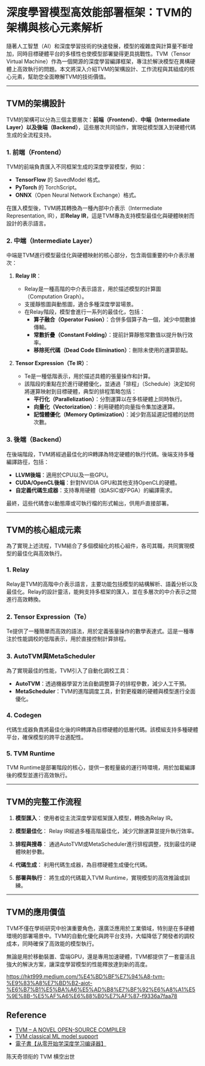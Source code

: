 # 深度學習模型高效能部署框架：TVM的架構與核心元素解析

隨著人工智慧（AI）和深度學習技術的快速發展，模型的複雜度與計算量不斷增加，同時目標硬體平台的多樣性也使模型部署變得更具挑戰性。TVM（Tensor Virtual Machine）作為一個開源的深度學習編譯框架，專注於解決模型在異構硬體上高效執行的問題。本文將深入介紹TVM的架構設計、工作流程與其組成的核心元素，幫助您全面瞭解TVM的技術價值。

---

## **TVM的架構設計**

TVM的架構可以分為三個主要層次：**前端（Frontend）**、**中端（Intermediate Layer）**以及**後端（Backend）**，這些層次共同協作，實現從模型匯入到硬體代碼生成的全流程支持。

### **1. 前端（Frontend）**
TVM的前端負責匯入不同框架生成的深度學習模型，例如：
- **TensorFlow** 的 SavedModel 格式。
- **PyTorch** 的 TorchScript。
- **ONNX**（Open Neural Network Exchange）格式。

在匯入模型後，TVM將其轉換為一種內部中介表示（Intermediate Representation, IR），即**Relay IR**，這是TVM專為支持模型最佳化與硬體映射而設計的表示語言。

### **2. 中端（Intermediate Layer）**
中端是TVM進行模型最佳化與硬體映射的核心部分，包含兩個重要的中介表示層次：
1. **Relay IR**：
   - Relay是一種高階的中介表示語言，用於描述模型的計算圖（Computation Graph）。
   - 支援靜態圖與動態圖，適合多種深度學習場景。
   - 在Relay階段，模型會進行一系列的最佳化，包括：
     - **算子融合（Operator Fusion）**：合併多個算子為一個，減少中間數據傳輸。
     - **常數折疊（Constant Folding）**：提前計算靜態常數值以提升執行效率。
     - **移除死代碼（Dead Code Elimination）**：刪除未使用的運算節點。

2. **Tensor Expression（Te IR）**：
   - Te是一種低階表示，用於描述具體的張量操作和計算。
   - 該階段的重點在於進行硬體優化，並通過「排程」（Schedule）決定如何將運算映射到目標硬體，典型的排程策略包括：
     - **平行化（Parallelization）**：分割運算以在多核硬體上同時執行。
     - **向量化（Vectorization）**：利用硬體的向量指令集加速運算。
     - **記憶體優化（Memory Optimization）**：減少對高延遲記憶體的訪問次數。

### **3. 後端（Backend）**
在後端階段，TVM將經過最佳化的IR轉譯為特定硬體的執行代碼。後端支持多種編譯路徑，包括：
- **LLVM後端**：適用於CPU以及一些GPU。
- **CUDA/OpenCL後端**：針對NVIDIA GPU和其他支持OpenCL的硬體。
- **自定義代碼生成器**：支持專用硬體（如ASIC或FPGA）的編譯需求。

最終，這些代碼會以動態庫或可執行檔的形式輸出，供用戶直接部署。

---

## **TVM的核心組成元素**

為了實現上述流程，TVM結合了多個模組化的核心組件，各司其職，共同實現模型的最佳化與高效執行。

### **1. Relay**
Relay是TVM的高階中介表示語言，主要功能包括模型的結構解析、語義分析以及最佳化。Relay的設計靈活，能夠支持多框架的匯入，並在多層次的中介表示之間進行高效轉換。

### **2. Tensor Expression（Te）**
Te提供了一種簡單而高效的語法，用於定義張量操作的數學表達式。這是一種專注於性能調校的低階表示，用於直接控制計算排程。

### **3. AutoTVM與MetaScheduler**
為了實現最佳的性能，TVM引入了自動化調校工具：
- **AutoTVM**：透過機器學習方法自動調整算子的排程參數，減少人工干預。
- **MetaScheduler**：TVM的進階調度工具，針對更複雜的硬體與模型進行全面優化。

### **4. Codegen**
代碼生成器負責將最佳化後的IR轉譯為目標硬體的低層代碼。該模組支持多種硬體平台，確保模型的跨平台適配性。

### **5. TVM Runtime**
TVM Runtime是部署階段的核心，提供一套輕量級的運行時環境，用於加載編譯後的模型並進行高效執行。

---

## **TVM的完整工作流程**

1. **模型匯入**：
   使用者從主流深度學習框架匯入模型，轉換為Relay IR。

2. **模型最佳化**：
   Relay IR經過多種高階最佳化，減少冗餘運算並提升執行效率。

3. **排程與搜尋**：
   通過AutoTVM或MetaScheduler進行排程調整，找到最佳的硬體映射參數。

4. **代碼生成**：
   利用代碼生成器，為目標硬體生成優化代碼。

5. **部署與執行**：
   將生成的代碼載入TVM Runtime，實現模型的高效推論或訓練。

---

## **TVM的應用價值**

TVM不僅在學術研究中扮演重要角色，還廣泛應用於工業領域，特別是在多硬體環境的部署場景中。TVM的自動化優化與跨平台支持，大幅降低了開發者的調校成本，同時確保了高效能的模型執行。

無論是用於移動裝置、雲端GPU，還是專用加速硬體，TVM都提供了一套靈活且強大的解決方案，讓深度學習模型的性能釋放達到新的高度。



https://hkt999.medium.com/%E4%BD%BF%E7%94%A8-tvm-%E9%83%A8%E7%BD%B2-aiot-%E6%B7%B1%E5%BA%A6%E5%AD%B8%E7%BF%92%E6%A8%A1%E5%9E%8B-%E5%AF%A6%E6%88%B0%E7%AF%87-f9336a7faa78

## Reference
- [TVM – A NOVEL OPEN-SOURCE COMPILER](https://syncedreview.com/2019/02/06/on-compilers-first-tvm-and-deep-learning-conference/)
- [TVM classical ML model support](https://discuss.tvm.apache.org/t/tvm-classical-ml-model-support/9158)
- [電子書【从零开始学深度学习编译器】](http://giantpandacv.com/project/部署优化/深度学习编译器/【从零开始学深度学习编译器】一，深度学习编译器及TVM介绍/)

陈天奇领衔的 TVM 横空出世